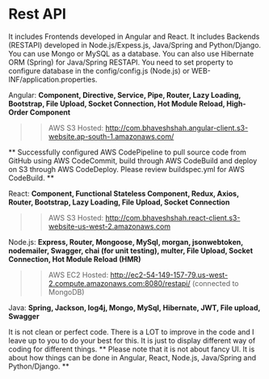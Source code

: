 # Rest API
It includes Frontends developed in Angular and React.
It includes Backends (RESTAPI) developed in Node.js/Expess.js, Java/Spring and Python/Django. You can use Mongo or MySQL as a database. You can also use Hibernate ORM (Spring) for Java/Spring RESTAPI.
     You need to set property to configure database in the config/config.js (Node.js) or WEB-INF/application.properties. 
     
Angular:
**Component, Directive, Service, Pipe, Router, Lazy Loading, Bootstrap, File Upload, Socket Connection, Hot Module Reload, High-Order Component**

  >> AWS S3 Hosted: http://com.bhaveshshah.angular-client.s3-website.ap-south-1.amazonaws.com/
  
  ** Successfully configured AWS CodePipeline to pull source code from GitHub using AWS CodeCommit, build through AWS CodeBuild and deploy on S3 through AWS CodeDeploy. Please review buildspec.yml for AWS CodeBuild. **

React:
**Component, Functional Stateless Component, Redux, Axios, Router, Bootstrap, Lazy Loading, File Upload, Socket Connection**

  >> AWS S3 Hosted: http://com.bhaveshshah.react-client.s3-website-us-west-2.amazonaws.com

Node.js:
**Express, Router, Mongoose, MySql, morgan, jsonwebtoken, nodemailer, Swagger, chai (for unit testing), multer, File Upload, Socket Connection, Hot Module Reload (HMR)**

  >> AWS EC2 Hosted: http://ec2-54-149-157-79.us-west-2.compute.amazonaws.com:8080/restapi/ (connected to MongoDB)

Java:
**Spring, Jackson, log4j, Mongo, MySql, Hibernate, JWT, File upload, Swagger**


It is not clean or perfect code. There is a LOT to improve in the code and I leave up to you to do your best for this. It is just to display different way of coding for different things. ** Please note that it is not about fancy UI. It is about how things can be done in Angular, React, Node.js, Java/Spring and Python/Django. **

